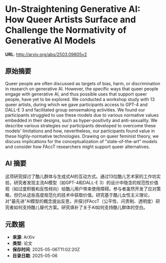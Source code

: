 # Un-Straightening Generative AI: How Queer Artists Surface and Challenge the Normativity of Generative AI Models

**URL**: http://arxiv.org/abs/2503.09805v2

## 原始摘要

Queer people are often discussed as targets of bias, harm, or discrimination
in research on generative AI. However, the specific ways that queer people
engage with generative AI, and thus possible uses that support queer people,
have yet to be explored. We conducted a workshop study with 13 queer artists,
during which we gave participants access to GPT-4 and DALL-E 3 and facilitated
group sensemaking activities. We found our participants struggled to use these
models due to various normative values embedded in their designs, such as
hyper-positivity and anti-sexuality. We describe various strategies our
participants developed to overcome these models' limitations and how,
nevertheless, our participants found value in these highly-normative
technologies. Drawing on queer feminist theory, we discuss implications for the
conceptualization of "state-of-the-art" models and consider how FAccT
researchers might support queer alternatives.


## AI 摘要

这项研究探讨了酷儿群体与生成式AI的互动方式。通过13位酷儿艺术家的工作坊实验，研究者发现主流AI模型（如GPT-4和DALL-E 3）的设计中隐含的规范性价值观（如过度积极和反性倾向）给酷儿用户带来使用障碍。参与者虽然开发了应对策略，但仍从这些高度规范化的技术中获取价值。研究基于酷儿女性主义理论，对"最先进"AI模型的概念提出反思，并探讨FAccT（公平性、问责制、透明度）研究者如何支持酷儿替代方案。研究填补了关于AI如何支持酷儿群体的空白。

## 元数据

- **来源**: ArXiv
- **类型**: 论文
- **保存时间**: 2025-05-06T11:02:20Z
- **目录日期**: 2025-05-06
